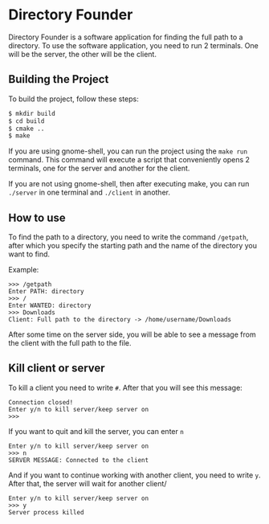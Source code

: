 # Directory Founder

Directory Founder is a software application for finding the full path to a directory. To use the software application, you need to run 2 terminals. One will be the server, the other will be the client.

## Building the Project

To build the project, follow these steps:

```bash
$ mkdir build
$ cd build
$ cmake ..
$ make
```
If you are using gnome-shell, you can run the project using the `make run` command. This command will execute a script that conveniently opens 2 terminals, one for the server and another for the client. 

If you are not using gnome-shell, then after executing make, you can run `./server` in one terminal and `./client` in another.

## How to use

To find the path to a directory, you need to write the command `/getpath`, after which you specify the starting path and the name of the directory you want to find.

Example:
```
>>> /getpath
Enter PATH: directory
>>> /
Enter WANTED: directory
>>> Downloads    
Client: Full path to the directory -> /home/username/Downloads
```

After some time on the server side, you will be able to see a message from the client with the full path to the file.

## Kill client or server

To kill a client you need to write `#`. After that you will see this message:

```
Connection closed!
Enter y/n to kill server/keep server on
>>> 
```

If you want to quit and kill the server, you can enter `n` 
```
Enter y/n to kill server/keep server on
>>> n
SERVER MESSAGE: Connected to the client
```
And if you want to continue working with another client, you need to write `y`. After that, the server will wait for another client/
```
Enter y/n to kill server/keep server on
>>> y
Server process killed
```
